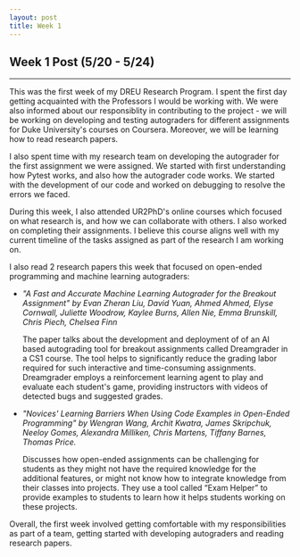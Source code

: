 ```yaml
---
layout: post
title: Week 1
---
```


## Week 1 Post (5/20 - 5/24)
---

This was the first week of my DREU Research Program. I spent the first day getting acquainted with the Professors I would be working with. We were also informed about our responsiblity in contributing to the project - we will be working on developing and testing autograders for different assignments for Duke University's courses on Coursera. Moreover, we will be learning how to read research papers.

I also spent time with my research team on developing the autograder for the first assignment we were assigned. We started with first understanding how Pytest works, and also how the autograder code works. We started with the development of our code and worked on debugging to resolve the errors we faced.

During this week, I also attended UR2PhD's online courses which focused on what research is, and how we can collaborate with others. I also worked on completing their assignments. I believe this course aligns well with my current timeline of the tasks assigned as part of the research I am working on.

I also read 2 research papers this week that focused on open-ended programming and machine learning autograders:
  * _"A Fast and Accurate Machine Learning Autograder for the Breakout Assignment" by Evan Zheran Liu, David Yuan, Ahmed Ahmed, Elyse Cornwall, Juliette Woodrow, Kaylee Burns, Allen Nie, Emma Brunskill, Chris Piech, Chelsea Finn_

    The paper talks about the development and deployment of of an AI based autograding tool for breakout assignments called Dreamgrader in a CS1 course. The tool helps to significantly reduce the grading labor required for such interactive and time-consuming assignments. Dreamgrader employs a reinforcement learning agent to play and evaluate each student's game, providing instructors with videos of detected bugs and suggested grades.

  * _"Novices' Learning Barriers When Using Code Examples in Open-Ended Programming" by Wengran Wang, Archit Kwatra, James Skripchuk, Neeloy Gomes, Alexandra Milliken, Chris Martens, Tiffany Barnes, Thomas Price._

    Discusses how open-ended assignments can be challenging for students as they might not have the required knowledge for the additional features, or might not know how to integrate knowledge from their classes into projects. They use a tool called “Exam Helper” to provide examples to students to learn how it helps students working on these projects.

Overall, the first week involved getting comfortable with my responsibilities as part of a team, getting started with developing autograders and reading research papers.
